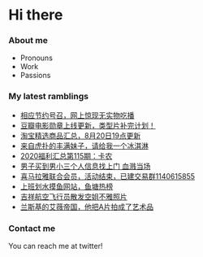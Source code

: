 # Hi there 

### About me
- Pronouns
- Work
- Passions 

### My latest ramblings
<!-- BLOGPOSTS:START -->
- [相应节约号召，网上惊现无实物吃播](https://fuliba2020.net/pengpeng.html)
- [豆瓣电影勋章上线更新，类型片补完计划！](https://fuliba2020.net/gaofendianying.html)
- [淘宝精选商品汇总，8月20日19点更新](https://fuliba2020.net/99.html)
- [来自虎扑的丰满妹子，请给我一个冰淇淋](https://fuliba2020.net/bingjilin.html)
- [2020福利汇总第115期：卡农](https://fuliba2020.net/2020115.html)
- [男子买到男小三个人信息找上门 血溅当场](https://fuliba2020.net/gerenxinxi.html)
- [喜马拉雅联合会员，活动结束，已建交易群1140615855](https://fuliba2020.net/ximalaya.html)
- [上班划水摸鱼网站，鱼塘热榜](https://fuliba2020.net/mofish.html)
- [吉祥航空飞行员散发空姐不雅照片](https://fuliba2020.net/jixiang.html)
- [兰斯基的艾薇帝国，他把A片拍成了艺术品](https://fuliba2020.net/lansky.html)
<!-- BLOGPOSTS:END -->

### Contact me
You can reach me at twitter!

